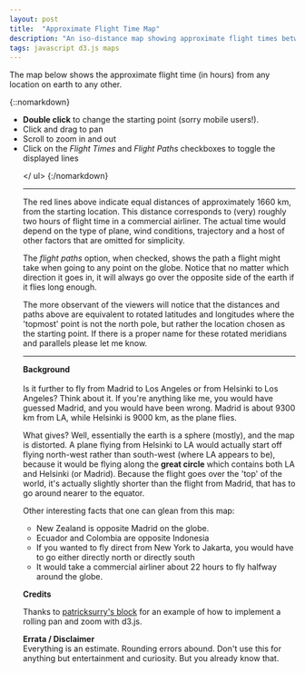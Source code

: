 ```yaml
---
layout: post
title:  "Approximate Flight Time Map"
description: "An iso-distance map showing approximate flight times between different locations on Earth"
tags: javascript d3.js maps
---
```


The map below shows the approximate flight time (in hours) from any location on
earth to any other.


<meta charset="utf-8"> 
<script src="/js/lib/d3.min.js"></script>
<img itemprop="image" src="/img/isodistance_screenshot.png" style='display:none' width="200" height="170" />
<link rel="stylesheet" href="/css/isodistances.css" />

{::nomarkdown}
<ul>


<li><b>Double click</b> to change the starting point (sorry mobile users!).</li>
<li>Click and drag to pan</li>
<li>Scroll to zoom in and out</li>
<li>Click on the <i>Flight Times</i> and <i>Flight Paths</i> checkboxes to toggle the displayed lines</li>

</ ul>
{:/nomarkdown}


<script src="/js/isodistances.js"></script>
<script src="/js/topojson.v1.min.js"></script>

<div align='center' id="flight-time-map"></div>

<script>
d3.select('#flight-time-map')
.call(flightTimeMap());
</script>

<hr>

The red lines above indicate equal distances of approximately 1660 km, from the
starting location. This distance corresponds to (very) roughly two hours of flight
time in a commercial airliner. The actual time would depend on the type of plane,
wind conditions, trajectory and a host of other factors that are omitted for simplicity.

The <i>flight paths</i> option, when checked, shows the path a flight might take when going
to any point on the globe. Notice that no matter which direction it goes 
in, it will always go over the opposite side of the earth if it flies long
enough.

The more observant of the viewers will notice that the distances and paths
above are equivalent to rotated latitudes and longitudes where the 'topmost'
point is not the north pole, but rather the location chosen as the starting point.
If there is a proper name for these rotated meridians and parallels please let me
know.
<hr>

<b> Background </b>
<br>
<br>
Is it further to fly from Madrid to Los Angeles or from Helsinki to Los Angeles?
Think about it. If you're anything like me, you would have guessed Madrid, and you
would have been wrong. Madrid is about 9300 km from LA, while Helsinki is 9000 km, 
as the plane flies. 

What gives? Well, essentially the earth is a sphere (mostly), and the map is
distorted. A plane flying from Helsinki to LA would actually start off flying 
north-west rather than south-west (where LA appears to be), because it would
be flying along the <b>great circle</b> which contains both LA and Helsinki (or Madrid).
Because the flight goes over the 'top' of the world, it's actually slightly shorter
than the flight from Madrid, that has to go around nearer to the equator.

Other interesting facts that one can glean from this map:

<ul>
<li>New Zealand is opposite Madrid on the globe.</li>
<li>Ecuador and Colombia are opposite Indonesia</li>
<li>If you wanted to fly direct from New York to Jakarta, you would have to go either directly north or directly south</li>
<li>It would take a commercial airliner about 22 hours to fly halfway around the globe.</li>
</ul>

<b>Credits</b>

Thanks to <a href="http://bl.ocks.org/patricksurry/6621971">patricksurry's
block</a> for an example of how to implement a rolling pan and zoom with d3.js.

<b>Errata / Disclaimer</b>
<br>
Everything is an estimate. Rounding errors abound. Don't use this for anything but entertainment and curiosity. But you already know that.
<br>
